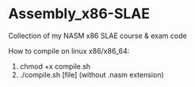 # Assembly_x86-SLAE
Collection of my NASM x86 SLAE course &amp; exam code

How to compile on linux x86/x86_64:
1. chmod +x compile.sh
2. ./compile.sh [file] (without .nasm extension)
